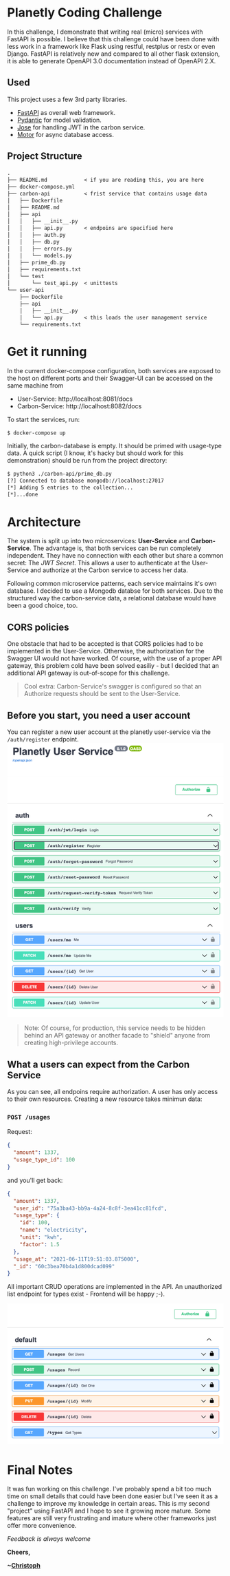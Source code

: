 # Planetly Coding Challenge

In this challenge, I demonstrate that writing real (micro) services with FastAPI is possible. I believe that this challenge could have been done with less work in a framework like Flask using restful, restplus or restx or even Django. FastAPI is relatively new and compared to all other flask extension, it is able to generate OpenAPI 3.0 documentation instead of OpenAPI 2.X.  

## Used

This project uses a few 3rd party libraries.

  * [FastAPI](https://github.com/tiangolo/fastapi) as overall web framework.
  * [Pydantic](https://github.com/samuelcolvin/pydantic/) for model validation.
  * [Jose](https://pypi.org/project/python-jose/) for handling JWT in the carbon service.
  * [Motor](https://motor.readthedocs.io/en/stable/) for async database access.


## Project Structure

```
.
├── README.md            < if you are reading this, you are here
├── docker-compose.yml   
├── carbon-api           < frist service that contains usage data
│   ├── Dockerfile
│   ├── README.md
│   ├── api
│   │   ├── __init__.py
│   │   ├── api.py       < endpoins are specified here
│   │   ├── auth.py
│   │   ├── db.py
│   │   ├── errors.py
│   │   └── models.py
│   ├── prime_db.py
│   ├── requirements.txt
│   └── test
│       └── test_api.py  < unittests
└── user-api
    ├── Dockerfile
    ├── api
    │   ├── __init__.py
    │   └── api.py       < this loads the user management service 
    └── requirements.txt

```

# Get it running

In the current docker-compose configuration, both services are exposed to the host on different ports and their Swagger-UI can be accessed on the same machine from

- User-Service: http://localhost:8081/docs
- Carbon-Service: http://localhost:8082/docs


To start the services, run:

```bash
$ docker-compose up
```

Initially, the carbon-database is empty. It should be primed with usage-type data. A quick script (I know, it's hacky but should work for this demonstration) should be run from the project directory:

```
$ python3 ./carbon-api/prime_db.py
[?] Connected to database mongodb://localhost:27017
[*] Adding 5 entries to the collection...
[*]...done
```

# Architecture

The system is split up into two microservices: **User-Service** and **Carbon-Service**. The advantage is, that both services can be run completely independent. They have no connection with each other but share a common secret: The _JWT Secret_. This allows a user to authenticate at the User-Service and authorize at the Carbon service to access her data.

Following common microservice patterns, each service maintains it's own database. I decided to use a Mongodb databse for both services. Due to the structured way the carbon-service data, a relational database would have been a good choice, too.

## CORS policies

One obstacle that had to be accepted is that CORS policies had to be implemented in the User-Service. Otherwise, the authorization for the Swagger UI would not have worked. Of course, with the use of a proper API gateway, this problem cold have been solved easiliy - but I decided that an additional API gateway is out-of-scope for this challenge.

> Cool extra: Carbon-Service's swagger is configured so that an Authorize requests should be sent to the User-Service.

## Before you start, you need a user account

You can register a new user account at the planetly user-service via the `/auth/register` endpoint.
![swagger_userservice](docs/userservice-swagger.png)

> Note: Of course, for production, this service needs to be hidden behind an API gateway or another facade to "shield" anyone from creating high-privilege accounts.

## What a users can expect from the Carbon Service

As you can see, all endpoins require authorization. A user has only access to their own resources. Creating a new resource takes minimun data: 

### `POST /usages`
Request:
```json
{
  "amount": 1337,
  "usage_type_id": 100
}
```

and you'll get back:

```json
{
  "amount": 1337,
  "user_id": "75a3ba43-bb9a-4a24-8c8f-3ea41cc81fcd",
  "usage_type": {
    "id": 100,
    "name": "electricity",
    "unit": "kwh",
    "factor": 1.5
  },
  "usage_at": "2021-06-11T19:51:03.875000",
  "_id": "60c3bea70b4a1d800dcad099"
}
```

All important CRUD operations are implemented in the API. An unauthorized list endpoint for types exist - Frontend will be happy ;-).

![Carbon-Service Swagger](docs/carbonservice-swagger.png)


# Final Notes

It was fun working on this challenge. I've probably spend a bit too much time on small details that could have been done easier but I've seen it as a challenge to improve my knowledge in certain areas. This is my second "project" using FastAPI and I hope to see it growing more mature. Some features are still very frustrating and imature where other frameworks just offer more convenience.

*Feedback is always welcome* 

**Cheers,**

  **~[Christoph](github.com/c7h)**